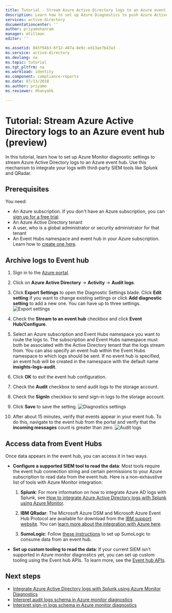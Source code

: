 ```yaml
---
title: Tutorial - Stream Azure Active Directory logs to an Azure event hub (preview) | Microsoft Docs
description: Learn how to set up Azure Diagnostics to push Azure Active Directory logs to an event hub (preview) 
services: active-directory
documentationcenter: ''
author: priyamohanram
manager: mtillman
editor: ''

ms.assetid: 045f94b3-6f12-407a-8e9c-ed13ae7b43a3
ms.service: active-directory
ms.devlang: na
ms.topic: tutorial
ms.tgt_pltfrm: na
ms.workload: identity
ms.component: compliance-reports
ms.date: 07/13/2018
ms.author: priyamo
ms.reviewer: dhanyahk

---
```


# Tutorial: Stream Azure Active Directory logs to an Azure event hub (preview)

In this tutorial, learn how to set up Azure Monitor diagnostic settings to stream Azure Active Directory logs to an Azure event hub. Use this mechanism to integrate your logs with third-party SIEM tools like Splunk and QRadar.

## Prerequisites 

You need:

* An Azure subscription. If you don't have an Azure subscription, you can [sign up for a free trial](https://azure.microsoft.com/free/).
* An Azure Active Directory tenant
* A user, who is a global administrator or security administrator for that tenant
* An Event Hubs namespace and event hub in your Azure subscription. Learn how to [create one here](https://docs.microsoft.com/azure/event-hubs/event-hubs-create.md).

## Archive logs to Event hub

1. Sign in to the [Azure portal](https://portal.azure.com). 
2. Click on **Azure Active Directory** -> **Activity** -> **Audit logs**. 
3. Click **Export Settings** to open the Diagnostic Settings blade. Click **Edit setting** if you want to change existing settings or click **Add diagnostic setting** to add a new one. You can have up to three settings. 
    ![Export settings](./media/active-directory-reporting-azure-monitor-diagnostics-azure-event-hub/ExportSettings.png "Export settings")

4. Check the **Stream to an event hub** checkbox and click **Event Hub/Configure**.
5. Select an Azure subscription and Event Hubs namespace you want to route the logs to. The subscription and Event Hubs namespace must both be associated with the Active Directory tenant that the logs stream from. You can also specify an event hub within the Event Hubs namespace to which logs should be sent. If no event hub is specified, an event hub will be created in the namespace with the default name **insights-logs-audit**.
6. Click **OK** to exit the event hub configuration.
7. Check the **Audit** checkbox to send audit logs to the storage account. 
8. Check the **SignIn** checkbox to send sign-in logs to the storage account.
9. Click **Save** to save the setting.
    ![Diagnostics settings](./media/active-directory-reporting-azure-monitor-diagnostics-azure-event-hub/DiagnosticSettings.png "Diagnostic settings")

10. After about 15 minutes, verify that events appear in your event hub. To do this, navigate to the event hub from the portal and verify that the **incoming messages** count is greater than zero. 
    ![Audit logs](./media/active-directory-reporting-azure-monitor-diagnostics-azure-event-hub/InsightsLogsAudit.png "Audit logs")


## Access data from Event Hubs

Once data appears in the event hub, you can access it in two ways.

* **Configure a supported SIEM tool to read the data**: Most tools require the event hub connection string and certain permissions to your Azure subscription to read data from the event hub. Here is a non-exhaustive list of tools with Azure Monitor integration:
    1. **Splunk**: For more information on how to integrate Azure AD logs with Splunk, see [How to integrate Azure Active Directory logs with Splunk using Azure Monitor](active-directory-reporting-azure-monitor-diagnostics-splunk-integration.md).
    
    2. **IBM QRadar**: The Microsoft Azure DSM and Microsoft Azure Event Hub Protocol are available for download from the [IBM support website](http://www.ibm.com/support). You can [learn more about the integration with Azure here](https://www.ibm.com/support/knowledgecenter/SS42VS_DSM/c_dsm_guide_microsoft_azure_overview.html?cp=SS42VS_7.3.0).
    
    3. **SumoLogic**: Follow [these instructions](https://help.sumologic.com/Send-Data/Applications-and-Other-Data-Sources/Azure-Audit/02Collect-Logs-for-Azure-Audit-from-Event-Hub) to set up SumoLogic to consume data from an event hub. 

* **Set up custom tooling to read the data**: If your current SIEM isn't supported in Azure monitor diagnostics yet, you can set up custom tooling using the Event hub APIs. To learn more, see the [Event hub APIs](https://docs.microsoft.com/en-us/azure/event-hubs/event-hubs-dotnet-standard-getstarted-receive-eph).


## Next steps

* [Integrate Azure Active Directory logs with Splunk using Azure Monitor Diagnostics](active-directory-reporting-azure-monitor-diagnostics-splunk-integration.md)
* [Interpret audit logs schema in Azure monitor diagnostics](active-directory-reporting-azure-monitor-diagnostics-audit-log-schema.md)
* [Interpret sign-in logs schema in Azure monitor diagnostics](active-directory-reporting-azure-monitor-diagnostics-sign-in-log-schema.md)